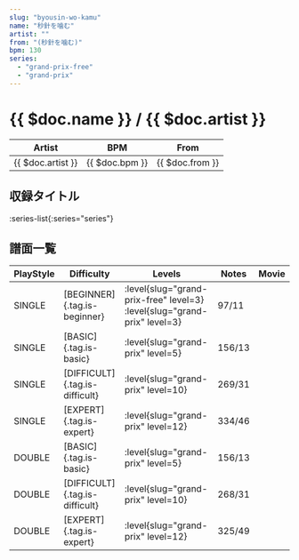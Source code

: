 ```yaml
---
slug: "byousin-wo-kamu"
name: "秒針を噛む"
artist: ""
from: "(秒針を噛む)"
bpm: 130
series:
  - "grand-prix-free"
  - "grand-prix"
---
```


# {{ $doc.name }} / {{ $doc.artist }}

|Artist|BPM|From|
|------|---|----|
|{{ $doc.artist }}|{{ $doc.bpm }}|{{ $doc.from }}|

## 収録タイトル

:series-list{:series="series"}

## 譜面一覧

|PlayStyle|Difficulty|Levels|Notes|Movie|
|---------|----------|------|-----|-----|
|SINGLE|[BEGINNER]{.tag.is-beginner}|<div class="field is-grouped is-grouped-multiline"> :level{slug="grand-prix-free" level=3} :level{slug="grand-prix" level=3}</div>|97/11||
|SINGLE|[BASIC]{.tag.is-basic}|<div class="field is-grouped is-grouped-multiline"> :level{slug="grand-prix" level=5}</div>|156/13||
|SINGLE|[DIFFICULT]{.tag.is-difficult}|<div class="field is-grouped is-grouped-multiline"> :level{slug="grand-prix" level=10}</div>|269/31||
|SINGLE|[EXPERT]{.tag.is-expert}|<div class="field is-grouped is-grouped-multiline"> :level{slug="grand-prix" level=12}</div>|334/46||
|DOUBLE|[BASIC]{.tag.is-basic}|<div class="field is-grouped is-grouped-multiline"> :level{slug="grand-prix" level=5}</div>|156/13||
|DOUBLE|[DIFFICULT]{.tag.is-difficult}|<div class="field is-grouped is-grouped-multiline"> :level{slug="grand-prix" level=10}</div>|268/31||
|DOUBLE|[EXPERT]{.tag.is-expert}|<div class="field is-grouped is-grouped-multiline"> :level{slug="grand-prix" level=12}</div>|325/49||
